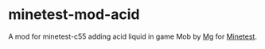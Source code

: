 # minetest-mod-acid
A mod for minetest-c55 adding acid liquid in game
Mob by [Mg](https://github.com/LeMagnesium/) for [Minetest](https://github.com/minetest/minetest).
